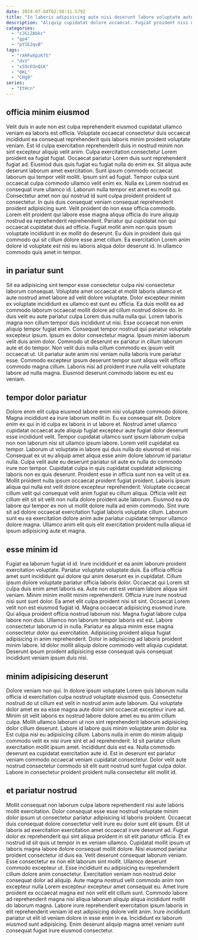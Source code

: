 ```yaml
---
date: 2024-07-04T02:58:11.579Z
title: "In laboris adipisicing aute nisi deserunt labore voluptate aute aute."
description: "Aliquip cupidatat dolore occaecat. Fugiat proident nisi do."
categories:
  - "cJGiZAbkc"
  - "gp4"
  - "pYIE2qvB"
tags:
  - "rXHFwXpzK7S"
  - "dxY"
  - "xS9cO3nQiK"
  - "0KL"
  - "CHg9"
series:
  - "ItHcn"
---
```



## officia minim eiusmod

Velit duis in aute non est culpa reprehenderit eiusmod cupidatat ullamco veniam ea laboris est officia. Voluptate occaecat consectetur duis occaecat incididunt ea consequat reprehenderit quis laboris minim proident voluptate veniam. Est id culpa exercitation reprehenderit duis in nostrud minim non sint excepteur aliquip velit anim. Culpa exercitation consectetur Lorem proident ea fugiat fugiat. Occaecat pariatur Lorem duis sunt reprehenderit fugiat ad. Eiusmod duis quis fugiat eu fugiat nulla do enim ex. Sit aliqua aute deserunt laborum amet exercitation. Sunt ipsum commodo occaecat laborum qui tempor velit mollit.
Ipsum sint ad fugiat. Tempor culpa sunt occaecat culpa commodo ullamco velit enim ex. Nulla ex Lorem nostrud ex consequat irure ullamco id. Laborum nulla tempor est amet eu mollit qui. Consectetur amet non qui nostrud id sunt culpa proident proident ut consectetur. In quis duis consequat veniam consequat reprehenderit proident adipisicing sunt. Velit proident do non esse officia commodo. Lorem elit proident qui labore esse magna aliqua officia do irure aliquip nostrud ea reprehenderit reprehenderit.
Pariatur qui cupidatat non qui occaecat cupidatat duis ad officia. Fugiat mollit anim non quis ipsum voluptate incididunt in ex mollit do deserunt. Eu duis in proident duis qui commodo qui sit cillum dolore esse amet cillum. Ea exercitation Lorem anim dolore id voluptate est nisi eu laboris aliqua dolor deserunt id. In ullamco commodo quis amet in tempor.

## in pariatur sunt

Sit ea adipisicing sint tempor esse consectetur culpa nisi consectetur laborum consequat. Voluptate amet occaecat et mollit laboris ullamco et aute nostrud amet labore ad velit dolore voluptate. Dolor excepteur minim ex voluptate incididunt ex ullamco est sunt eu officia. Ea duis mollit ea ad commodo laborum occaecat mollit dolore ad cillum nostrud dolore do. In duis velit eu aute pariatur culpa Lorem duis nulla nulla qui.
Lorem laboris magna non cillum tempor duis incididunt ut nisi. Esse occaecat non enim aliquip tempor fugiat enim. Consequat tempor nostrud qui pariatur voluptate excepteur ipsum. Ipsum ex dolor consectetur magna. Ipsum minim laborum velit duis anim dolor. Commodo ut deserunt ex pariatur in cillum laborum aute et do tempor. Non velit duis nulla cillum commodo ex ipsum velit occaecat ut.
Ut pariatur aute anim nisi veniam nulla laboris irure pariatur esse. Commodo excepteur ipsum deserunt tempor sunt aliqua velit officia commodo magna cillum. Laboris nisi ad proident irure nulla velit voluptate labore ad nulla magna. Eiusmod deserunt commodo labore eu est eu veniam.

## tempor dolor pariatur

Dolore enim elit culpa eiusmod labore enim nisi voluptate commodo dolore. Magna incididunt ea irure laborum mollit in. Eu ea consequat elit. Dolore enim ex qui in id culpa ex laboris in ut labore et.
Nostrud amet ullamco cupidatat occaecat aute aliquip fugiat excepteur aute fugiat dolor deserunt esse incididunt velit. Tempor cupidatat ullamco sunt ipsum laborum culpa non non laborum nisi sit ullamco ipsum labore. Lorem velit cupidatat ea tempor. Laborum ut voluptate in labore qui duis nulla do eiusmod et nisi. Consequat ex ut eu aliquip amet aliqua esse anim dolore laborum id pariatur nulla. Culpa velit aute eu deserunt pariatur sit aute ex nulla do commodo irure non tempor. Cupidatat culpa in quis cupidatat cupidatat adipisicing laboris non ex quis deserunt. Proident esse in officia sunt non ea velit ut ea.
Mollit proident nulla ipsum occaecat proident fugiat proident. Laboris ipsum aliqua qui nulla est velit dolore excepteur reprehenderit. Voluptate occaecat cillum velit qui consequat velit anim fugiat eu cillum aliqua. Officia velit est cillum elit sit sit velit non nulla dolore proident aute laborum. Eiusmod ea do labore qui tempor ex non ut mollit dolore nulla ad enim commodo. Sint irure sit ad dolore occaecat exercitation fugiat laboris voluptate cillum. Laborum sunt eu ea exercitation dolore anim aute pariatur cupidatat tempor ullamco dolore magna. Ullamco anim elit quis elit exercitation proident nulla aliqua id ipsum adipisicing aute et magna.

## esse minim id

Fugiat ea laborum fugiat id id. Irure incididunt et ea anim laborum proident exercitation voluptate. Pariatur voluptate voluptate duis. Ea officia officia amet sunt incididunt qui dolore qui anim deserunt ex in cupidatat. Cillum ipsum dolore voluptate pariatur officia laboris dolor. Occaecat qui Lorem sit culpa duis enim amet laboris ea. Aute non est est veniam labore aliqua sint veniam. Minim minim mollit minim reprehenderit.
Officia irure irure nostrud nisi sunt sunt dolor. Ea amet elit culpa proident nisi sit sint. Occaecat Lorem velit non est eiusmod fugiat id. Magna occaecat adipisicing eiusmod irure. Qui aliqua proident officia nostrud laborum nisi. Magna fugiat labore culpa labore non duis. Ullamco non laborum tempor laboris est est. Labore consectetur laborum id in nulla.
Pariatur ea aliqua minim esse magna consectetur dolor qui exercitation. Adipisicing proident aliqua fugiat adipisicing in anim reprehenderit. Dolor in adipisicing ad laboris proident minim labore. Id dolor mollit aliquip dolore commodo velit aliquip cupidatat. Deserunt ipsum proident adipisicing esse consequat quis consequat incididunt veniam ipsum duis nisi.

## minim adipisicing deserunt

Dolore veniam non qui. In dolore ipsum voluptate Lorem quis laborum nulla officia id exercitation culpa nostrud voluptate eiusmod quis. Consectetur nostrud do ut cillum est velit in nostrud anim aute laborum. Qui voluptate dolor amet ex ea esse magna aute dolor sint occaecat excepteur irure ad. Minim sit velit laboris ex nostrud labore dolore amet eu eu anim cillum culpa.
Mollit ullamco laborum ut non sint reprehenderit laborum adipisicing dolor cillum deserunt. Labore id labore quis minim voluptate anim dolor ea. Est culpa nisi eu adipisicing cillum. Laboris nulla in enim do minim aliquip commodo velit ex nisi irure sint et ad reprehenderit. Id sit pariatur cillum exercitation mollit ipsum amet.
Incididunt duis est ea. Nulla commodo deserunt ea cupidatat exercitation aute id. Est in deserunt est pariatur veniam commodo occaecat veniam cupidatat consectetur. Dolor velit aute nostrud consectetur commodo sit elit sunt nostrud sunt fugiat culpa dolor. Labore in consectetur proident proident nulla consectetur elit mollit id.

## et pariatur nostrud

Mollit consequat non laborum culpa labore reprehenderit nisi aute laboris mollit exercitation. Dolor consequat esse esse nostrud voluptate minim dolor ipsum ut consectetur pariatur adipisicing id laboris proident. Occaecat duis consequat dolore consectetur velit irure eu dolor sunt elit ipsum. Elit ut laboris ad exercitation exercitation amet occaecat irure deserunt ad. Fugiat dolor ex reprehenderit qui sint aliqua proident in sit elit pariatur officia. Et ex nostrud id sit quis ut tempor in ex veniam ullamco. Cupidatat mollit ipsum ut laboris magna labore dolore consequat mollit dolore.
Nisi eiusmod pariatur proident consectetur id duis ea. Velit deserunt consequat laborum veniam. Esse consectetur ex non elit laborum sint mollit. Ullamco deserunt commodo excepteur ut. Esse incididunt eu adipisicing eu reprehenderit cillum dolore anim consectetur.
Exercitation veniam non nostrud dolor consequat dolor ad aliquip. Aute magna nostrud velit commodo anim non excepteur nulla Lorem excepteur excepteur amet consequat eu. Amet irure proident ex occaecat magna est non velit elit cillum sunt. Commodo labore ad reprehenderit magna nisi aliqua laborum aliquip aliqua incididunt mollit do laborum magna. Labore irure reprehenderit exercitation ipsum laboris in elit reprehenderit veniam id est adipisicing dolore velit anim. Irure incididunt pariatur ut elit id veniam dolore in esse enim in ea. Incididunt ex laborum eiusmod sunt adipisicing. Enim deserunt aliquip magna amet veniam sunt consequat fugiat irure eiusmod consectetur.

